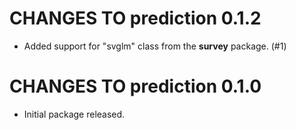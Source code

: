 # CHANGES TO prediction 0.1.2

* Added support for "svglm" class from the **survey** package. (#1)

# CHANGES TO prediction 0.1.0

* Initial package released.
